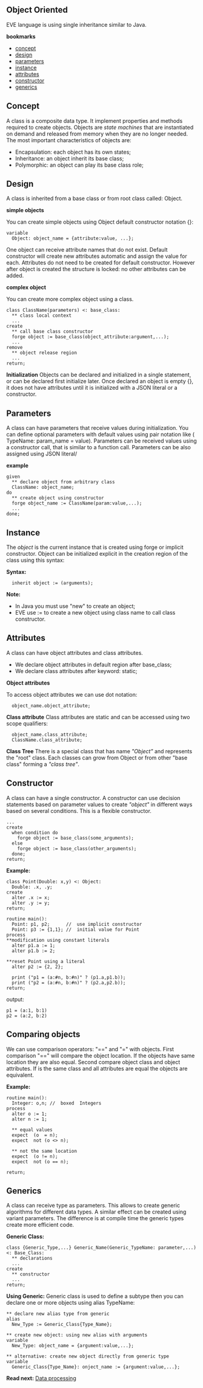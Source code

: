 ## Object Oriented

EVE language is using single inheritance similar to Java.

**bookmarks**

* [concept](#concept)
* [design](#design)
* [parameters](#parameters)
* [instance](#instance)
* [attributes](#attributes)
* [constructor](#constructor)
* [generics](#generics)
 
## Concept

A class is a composite data type. It implement properties and methods required to create objects. Objects are _state machines_ that are instantiated on demand and released from memory when they are no longer needed. The most important characteristics of objects are:

* Encapsulation: each object has its own states;
* Inheritance: an object inherit its base class;
* Polymorphic: an object can play its base class role;

## Design
A class is inherited from a base class or from root class called: Object.

**simple objects**

You can create simple objects using Object default constructor notation {}:

```
variable
  Object: object_name = {attribute:value, ...};
```

One object can receive attribute names that do not exist. Default constructor will create new attributes automatic and assign the value for each. Attributes do not need to be created for default constructor. However after object is created the structure is locked: no other attributes can be added.

**complex object**

You can create more complex object using a class.

```
class ClassName(parameters) <: base_class:
  ** class local context
  ...
create
  ** call base class constructor
  forge object := base_class(object_attribute:argument,...);
  ... 
remove
  ** object release region
  ...
return;
```
**Initialization**
Objects can be declared and initialized in a single statement, or can be declared first initialize later.  Once declared an object is empty {}, it does not have attributes until it is initialized with a JSON literal or a constructor.

## Parameters 
A class can have parameters that receive values during initialization. You can define optional parameters with default values using pair notation like ( TypeName: param_name = value). Parameters can be received values using a constructor call, that is similar to a function call. Parameters can be also assigned using JSON literal/

**example**
```
given
  ** declare object from arbitrary class
  ClassName: object_name;
do
  ** create object using constructor
  forge object_name := ClassName(param:value,...);
  ...
done;
```

## Instance
The _object_ is the current instance that is created using forge or implicit constructor. Object can be initialized explicit in the creation region of the class using this syntax:

**Syntax:**
```
  inherit object := (arguments);
```

**Note:** 
* In Java you must use "new" to create an object;
* EVE use := to create a new object using class name to call class constructor.

## Attributes

A class can have object attributes and class attributes.

* We declare object attributes in default region after base_class;
* We declare class attributes after keyword: static;

**Object attributes**

To access object attributes we can use dot notation:

```
  object_name.object_attribute;
```

**Class attribute**
Class attributes are static and can be accessed using two scope qualifiers:

```
  object_name.class_attribute;
  ClassName.class_attribute;
```

**Class Tree**
There is a special class that has name _"Object"_ and represents the "root" class. Each classes can grow from Object or from other "base class" forming a _"class tree"_.

## Constructor
A class can have a single constructor. A constructor can use decision statements based on parameter values to create _"object"_ in different ways based on several conditions. This is a flexible constructor.

```
...
create
  when condition do
    forge object := base_class(some_arguments);
  else
    forge object := base_class(other_arguments);
  done;
return;
```

**Example:**
```
class Point(Double: x,y) <: Object:
  Double: .x, .y;
create
  alter .x := x;
  alter .y := y;
return;

routine main():
  Point: p1, p2;      //  use implicit constructor
  Point: p3 := {1,1}; //  initial value for Point
process
**modification using constant literals
  alter p1.a := 1;
  alter p1.b := 2; 
  
**reset Point using a literal
  alter p2 := {2, 2};
  
  print ("p1 = (a:#n, b:#n)" ? (p1.a,p1.b));
  print ("p2 = (a:#n, b:#n)" ? (p2.a,p2.b));  
return;
```
output:
```
p1 = (a:1, b:1)      
p2 = (a:2, b:2)
```


## Comparing objects
We can use comparison operators: "==" and "=" with objects. First comparison "==" will compare the object location. If the objects have same location they are also equal. Second compare object class and object attributes. If is the same class and all attributes are equal the objects are equivalent.

**Example:**
```
routine main():
  Integer: o,n; //  boxed  Integers
process  
  alter o := 1;
  alter n := 1; 
  
  ** equal values
  expect  (o  = n); 
  expect  not (o <> n); 
  
  ** not the same location
  expect  (o != n);     
  expect  not (o == n); 

return;
```

## Generics

A class can receive type as parameters. This allows to create generic algorithms for different data types. A similar effect can be created using variant parameters. The difference is at compile time the generic types create more efficient code.

**Generic Class:**
```
class {Generic_Type,...} Generic_Name(Generic_TypeName: parameter,...) <: Base_Class:
  ** declarations
  ...
create
  ** constructor
  ...
return;
```

**Using Generic:**
Generic class is used to define a subtype then you can declare one or more objects using alias TypeName:

```
** declare new alias type from generic
alias 
  New_Type := Generic_Class{Type_Name};

** create new object: using new alias with arguments
variable
  New_Type: object_name = {argument:value,...};

** alternative: create new object directly from generic type
variable  
  Generic_Class{Type_Name}: onject_name := {argument:value,...};

```

**Read next:** [Data processing](processing.md)
